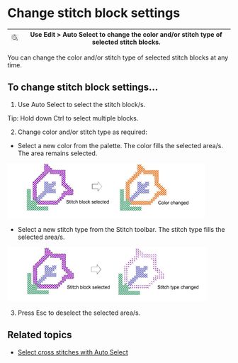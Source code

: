 # Change stitch block settings

| ![AutoSelect00016.png](assets/AutoSelect00016.png) | Use Edit > Auto Select to change the color and/or stitch type of selected stitch blocks. |
| -------------------------------------------------- | ---------------------------------------------------------------------------------------- |

You can change the color and/or stitch type of selected stitch blocks at any time.

## To change stitch block settings...

1. Use Auto Select to select the stitch block/s.

Tip: Hold down Ctrl to select multiple blocks.

2. Change color and/or stitch type as required:

- Select a new color from the palette. The color fills the selected area/s. The area remains selected.

![cross-stitch_editing00017.png](assets/cross-stitch_editing00017.png)

- Select a new stitch type from the Stitch toolbar. The stitch type fills the selected area/s.

![cross-stitch_editing00020.png](assets/cross-stitch_editing00020.png)

3. Press Esc to deselect the selected area/s.

## Related topics

- [Select cross stitches with Auto Select](Select_cross_stitches_with_Auto_Select)
